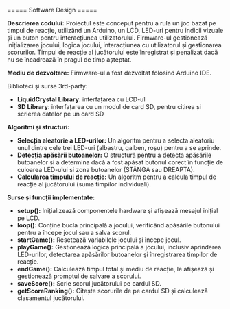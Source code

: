 ===== Software Design =====

**Descrierea codului:**
Proiectul este conceput pentru a rula un joc bazat pe timpul de reacție, utilizând un Arduino, un LCD, LED-uri pentru indicii vizuale și un buton pentru interacțiunea utilizatorului. Firmware-ul gestionează inițializarea jocului, logica jocului, interacțiunea cu utilizatorul și gestionarea scorurilor. Timpul de reacție al jucătorului este înregistrat și penalizat dacă nu se încadrează în pragul de timp așteptat.

**Mediu de dezvoltare:**
Firmware-ul a fost dezvoltat folosind Arduino IDE.

Biblioteci şi surse 3rd-party:
  * **LiquidCrystal Library**: interfațarea cu LCD-ul
  * **SD Library**: interfațarea cu un modul de card SD, pentru citirea și scrierea datelor pe un card SD

**Algoritmi şi structuri:**
  * **Selecția aleatorie a LED-urilor:** Un algoritm pentru a selecta aleatoriu unul dintre cele trei LED-uri (albastru, galben, roșu) pentru a se aprinde.
  * **Detecția apăsării butoanelor:** O structură pentru a detecta apăsările butoanelor și a determina dacă a fost apăsat butonul corect în funcție de culoarea LED-ului și zona butoanelor (STÂNGA sau DREAPTA).
  * **Calcularea timpului de reacție:** Un algoritm pentru a calcula timpul de reacție al jucătorului (suma timpilor individuali).

**Surse și funcții implementate:**
  * **setup():** Inițializează componentele hardware și afișează mesajul inițial pe LCD.
  * **loop():** Conține bucla principală a jocului, verificând apăsările butonului pentru a începe jocul sau a salva scorul.
  * **startGame():** Resetează variabilele jocului și începe jocul.
  * **playGame():** Gestionează logica principală a jocului, inclusiv aprinderea LED-urilor, detectarea apăsărilor butoanelor și înregistrarea timpilor de reacție.
  * **endGame():** Calculează timpul total și mediu de reacție, le afișează și gestionează promptul de salvare a scorului.
  * **saveScore():** Scrie scorul jucătorului pe cardul SD.
  * **getScoreRanking():** Citește scorurile de pe cardul SD și calculează clasamentul jucătorului.
